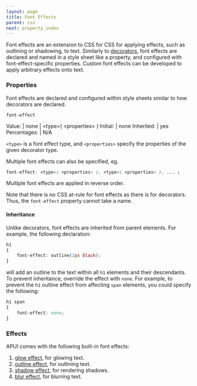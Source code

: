 ```yaml
---
layout: page
title: Font Effects
parent: css
next: property_index
---
```


Font effects are an extension to CSS for CSS for applying effects, such as outlining or shadowing, to text. Similarly to [decorators](decorators.html), font effects are declared and named in a style sheet like a property, and configured with font-effect-specific properties. Custom font effects can be developed to apply arbitrary effects onto text.

### Properties


Font effects are declared and configured within style sheets similar to how decorators are declared.

`font-effect`

Value: | none \| \<type\>( \<properties\> )
Initial: | none
Inherited: | yes
Percentages: | N/A

`<type>` is a font effect type, and `<properties>` specify the properties of the given decorator type.

Multiple font effects can also be specified, eg.
```css
font-effect: <type>( <properties> ), <type>( <properties> ), ... ;
```
Multiple font effects are applied in reverse order.

Note that there is no CSS at-rule for font effects as there is for decorators. Thus, the `font-effect` property cannot take a name.

#### Inheritance

Unlike decorators, font effects are inherited from parent elements. For example, the following declaration:

```css
h1
{
	font-effect: outline(2px black);
}
```

will add an outline to the text within all `h1` elements and their descendants. To prevent inheritance, override the effect with `none`. For example, to prevent the `h1` outline effect from affecting `span` elements, you could specify the following:

```css
h1 span
{
	font-effect: none;
}
```

### Effects

APUI comes with the following built-in font effects:

1. [glow effect](font_effects/glow.html), for glowing text.
2. [outline effect](font_effects/outline.html), for outlining text.
3. [shadow effect](font_effects/shadow.html), for rendering shadows.
4. [blur effect](font_effects/blur.html), for blurring text.
